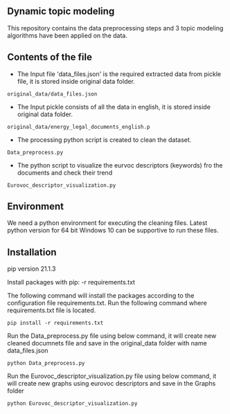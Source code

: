 ## Dynamic topic modeling

This repository contains the data preprocessing steps and 3 topic modeling algorithms have been applied on the data.

## Contents of the file

- The Input file 'data_files.json' is the required extracted data from pickle file, it is stored inside original data folder.
```
original_data/data_files.json
```

- The Input pickle consists of all the data in english, it is stored inside original data folder.
```
original_data/energy_legal_documents_english.p

```

- The processing python script is created to clean the dataset.
```
Data_preprocess.py

```

- The python script to visualize the eurvoc descriptors (keywords) fro the documents and check their trend

```
Eurovoc_descriptor_visualization.py

```

## Environment

We need a python environment for executing the cleaning files. Latest python version for 64 bit Windows 10 can be supportive to run these files.

## Installation

pip version 21.1.3

Install packages with pip: -r requirements.txt

The following command will install the packages according to the configuration file requirements.txt. 
Run the following command where requirements.txt file is located.

```
pip install -r requirements.txt

```

Run the Data_preprocess.py file using below command, it will create new cleaned documnets file and save in the original_data folder with name data_files.json

```
python Data_preprocess.py

```

Run the Eurovoc_descriptor_visualization.py  file using below command, it will create new graphs using eurovoc descriptors and save in the Graphs folder

```
python Eurovoc_descriptor_visualization.py

```

